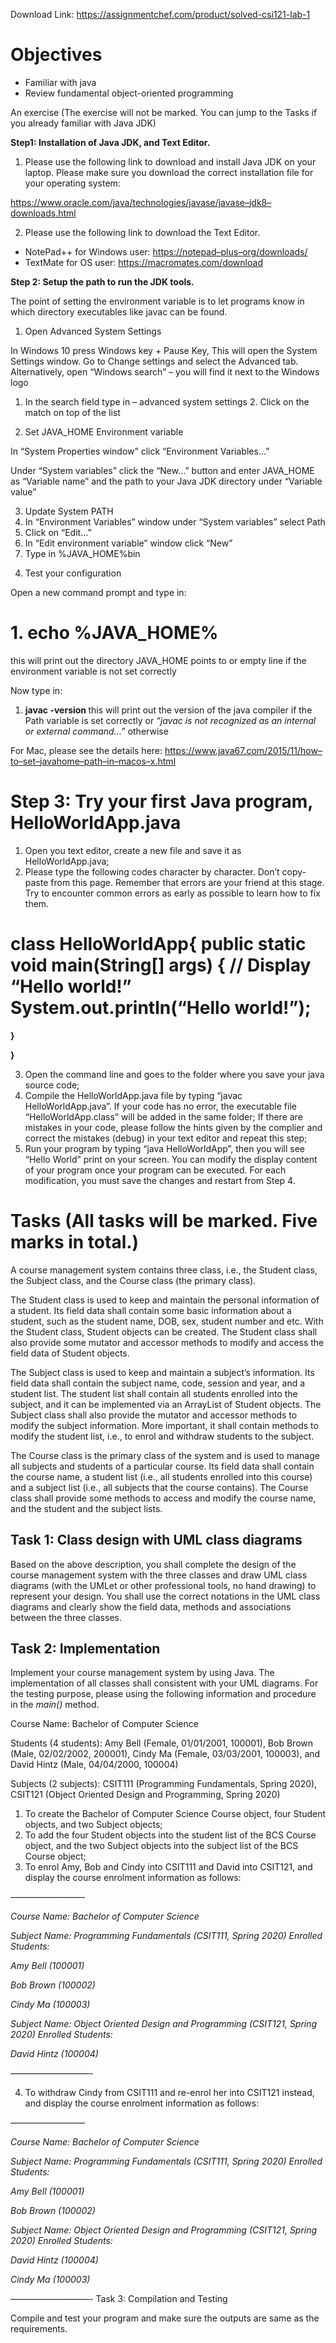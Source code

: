 Download Link: https://assignmentchef.com/product/solved-csi121-lab-1
<br>



<h1>Objectives</h1>

<ul>

 <li>Familiar with java</li>

 <li>Review fundamental object-oriented programming</li>

</ul>

An exercise (The exercise will not be marked. You can jump to the Tasks if you already familiar with Java JDK)

<strong>Step1: Installation of Java JDK, and Text Editor. </strong>

<ol>

 <li>Please use the following link to download and install Java JDK on your laptop. Please make sure you download the correct installation file for your operating system:</li>

</ol>

<a href="https://www.oracle.com/java/technologies/javase/javase-jdk8-downloads.html">https://www.oracle.com/java/technologies/javase/javase</a><a href="https://www.oracle.com/java/technologies/javase/javase-jdk8-downloads.html">–</a><a href="https://www.oracle.com/java/technologies/javase/javase-jdk8-downloads.html">jdk8</a><a href="https://www.oracle.com/java/technologies/javase/javase-jdk8-downloads.html">–</a><a href="https://www.oracle.com/java/technologies/javase/javase-jdk8-downloads.html">downloads.html</a>

<ol start="2">

 <li>Please use the following link to download the Text Editor.</li>

</ol>

<ul>

 <li>NotePad++ for Windows user: <a href="https://notepad-plus-plus.org/downloads/">https://notepad</a><a href="https://notepad-plus-plus.org/downloads/">–</a><a href="https://notepad-plus-plus.org/downloads/">plus</a><a href="https://notepad-plus-plus.org/downloads/">–</a><a href="https://notepad-plus-plus.org/downloads/">org/downloads/</a></li>

 <li>TextMate for OS user: <a href="https://macromates.com/download">https://macromates.com/download</a></li>

</ul>




<strong>Step 2: Setup the path to run the JDK tools.  </strong>

The point of setting the environment variable is to let programs know in which directory executables like javac can be found.

<ol>

 <li>Open Advanced System Settings</li>

</ol>




In Windows 10 press Windows key + Pause Key, This will open the System Settings window. Go to Change settings and select the Advanced tab. Alternatively, open “Windows search” – you will find it next to the Windows logo




<a href="https://javatutorial.net/wp-content/uploads/2016/08/open-windows10-search.jpg"> </a>




<ol>

 <li>In the search field type in – advanced system settings 2. Click on the match on top of the list</li>

</ol>










<ol start="2">

 <li>Set JAVA_HOME Environment variable</li>

</ol>

In “System Properties window” click “Environment Variables…”

<a href="https://javatutorial.net/wp-content/uploads/2016/08/system-properties-window.jpg"> </a>




Under “System variables” click the “New…” button and enter JAVA_HOME as “Variable name” and the path to your Java JDK directory under “Variable value”







<ol start="3">

 <li>Update System PATH</li>

 <li>In “Environment Variables” window under “System variables” select Path</li>

 <li>Click on “Edit…”</li>

 <li>In “Edit environment variable” window click “New”</li>

 <li>Type in %JAVA_HOME%bin</li>

</ol>







<ol start="4">

 <li>Test your configuration</li>

</ol>

Open a new command prompt and type in:

<h1>1.      echo %JAVA_HOME%</h1>

this will print out the directory JAVA_HOME points to or empty line if the environment variable is not set correctly

Now type in:

<ol>

 <li><strong> javac -version </strong>this will print out the version of the java compiler if the Path variable is set correctly or <em>“javac is not recognized as an internal or external command…”</em> otherwise</li>

</ol>

For Mac, please see the details here: <a href="https://www.java67.com/2015/11/how-to-set-javahome-path-in-mac-os-x.html">https://www.java67.com/2015/11/how</a><a href="https://www.java67.com/2015/11/how-to-set-javahome-path-in-mac-os-x.html">–</a><a href="https://www.java67.com/2015/11/how-to-set-javahome-path-in-mac-os-x.html">to</a><a href="https://www.java67.com/2015/11/how-to-set-javahome-path-in-mac-os-x.html">–</a><a href="https://www.java67.com/2015/11/how-to-set-javahome-path-in-mac-os-x.html">set</a><a href="https://www.java67.com/2015/11/how-to-set-javahome-path-in-mac-os-x.html">–</a><a href="https://www.java67.com/2015/11/how-to-set-javahome-path-in-mac-os-x.html">javahome</a><a href="https://www.java67.com/2015/11/how-to-set-javahome-path-in-mac-os-x.html">–</a><a href="https://www.java67.com/2015/11/how-to-set-javahome-path-in-mac-os-x.html">path</a><a href="https://www.java67.com/2015/11/how-to-set-javahome-path-in-mac-os-x.html">–</a><a href="https://www.java67.com/2015/11/how-to-set-javahome-path-in-mac-os-x.html">in</a><a href="https://www.java67.com/2015/11/how-to-set-javahome-path-in-mac-os-x.html">–</a><a href="https://www.java67.com/2015/11/how-to-set-javahome-path-in-mac-os-x.html">mac</a><a href="https://www.java67.com/2015/11/how-to-set-javahome-path-in-mac-os-x.html">os</a><a href="https://www.java67.com/2015/11/how-to-set-javahome-path-in-mac-os-x.html">–</a><a href="https://www.java67.com/2015/11/how-to-set-javahome-path-in-mac-os-x.html">x.html</a>

<h1>Step 3: Try your first Java program, HelloWorldApp.java</h1>

<ol>

 <li>Open you text editor, create a new file and save it as HelloWorldApp.java;</li>

 <li>Please type the following codes character by character. Don’t copy-paste from this page. Remember that errors are your friend at this stage. Try to encounter common errors as early as possible to learn how to fix them.</li>

</ol>




<h1>class HelloWorldApp{   public static void main(String[] args)   {           // Display “Hello world!”  System.out.println(“Hello world!”);</h1>

<strong>   }</strong>

<strong>}</strong>

<ol start="3">

 <li>Open the command line and goes to the folder where you save your java source code;</li>

 <li>Compile the HelloWorldApp.java file by typing “javac HelloWorldApp.java”. If your code has no error, the executable file “HelloWorldApp.class” will be added in the same folder; If there are mistakes in your code, please follow the hints given by the complier and correct the mistakes (debug) in your text editor and repeat this step;</li>

 <li>Run your program by typing “java HelloWorldApp”, then you will see “Hello World” print on your screen. You can modify the display content of your program once your program can be executed. For each modification, you must save the changes and restart from Step 4.</li>

</ol>

<strong> </strong>

<strong> </strong>

<h1>Tasks (All tasks will be marked. Five marks in total.)</h1>

A course management system contains three class, i.e., the Student class, the Subject class, and the Course class (the primary class).

The Student class is used to keep and maintain the personal information of a student. Its field data shall contain some basic information about a student, such as the student name, DOB, sex, student number and etc. With the Student class, Student objects can be created. The Student class shall also provide some mutator and accessor methods to modify and access the field data of Student objects.

The Subject class is used to keep and maintain a subject’s information. Its field data shall contain the subject name, code, session and year, and a student list. The student list shall contain all students enrolled into the subject, and it can be implemented via an ArrayList of Student objects. The Subject class shall also provide the mutator and accessor methods to modify the subject information. More important, it shall contain methods to modify the student list, i.e., to enrol and withdraw students to the subject.

The Course class is the primary class of the system and is used to manage all subjects and students of a particular course. Its field data shall contain the course name, a student list (i.e., all students enrolled into this course) and a subject list (i.e., all subjects that the course contains). The Course class shall provide some methods to access and modify the course name, and the student and the subject lists.

<h2>Task 1: Class design with UML class diagrams</h2>

Based on the above description, you shall complete the design of the course management system with the three classes and draw UML class diagrams (with the UMLet or other professional tools, no hand drawing) to represent your design. You shall use the correct notations in the UML class diagrams and clearly show the field data, methods and associations between the three classes.

<h2>Task 2: Implementation</h2>

Implement your course management system by using Java. The implementation of all classes shall consistent with your UML diagrams. For the testing purpose, please using the following information and procedure in the <em>main()</em> method.




Course Name: Bachelor of Computer Science




Students (4 students): Amy Bell (Female, 01/01/2001, 100001), Bob Brown (Male, 02/02/2002, 200001), Cindy Ma (Female, 03/03/2001, 100003), and David Hintz (Male, 04/04/2000, 100004)




Subjects (2 subjects): CSIT111 (Programming Fundamentals, Spring 2020), CSIT121 (Object Oriented Design and Programming, Spring 2020)

<ol>

 <li>To create the Bachelor of Computer Science Course object, four Student objects, and two Subject objects;</li>

 <li>To add the four Student objects into the student list of the BCS Course object, and the two Subject objects into the subject list of the BCS Course object;</li>

 <li>To enrol Amy, Bob and Cindy into CSIT111 and David into CSIT121, and display the course enrolment information as follows:</li>

</ol>

<em>————————– </em>

<em>Course Name: Bachelor of Computer Science </em>

<em> </em>

<em>Subject Name: Programming Fundamentals (CSIT111, Spring 2020) Enrolled Students:  </em>

<em>Amy Bell                (100001) </em>

<em>Bob Brown            (100002) </em>

<em>Cindy Ma              (100003) </em>

<em> </em>

<em>Subject Name: Object Oriented Design and Programming (CSIT121, Spring 2020) Enrolled Students: </em>

<em>David Hintz           (100004) </em>

<em>—————————- </em>

<ol start="4">

 <li>To withdraw Cindy from CSIT111 and re-enrol her into CSIT121 instead, and display the course enrolment information as follows:</li>

</ol>

<em>————————– </em>

<em>Course Name: Bachelor of Computer Science </em>

<em> </em>

<em>Subject Name: Programming Fundamentals (CSIT111, Spring 2020) Enrolled Students:  </em>

<em>Amy Bell                (100001) </em>

<em>Bob Brown            (100002) </em>

<em> </em>

<em>Subject Name: Object Oriented Design and Programming (CSIT121, Spring 2020) Enrolled Students: </em>

<em>David Hintz           (100004) </em>

<em>Cindy Ma              (100003) </em>

<em>—————————- </em>Task 3: Compilation and Testing

Compile and test your program and make sure the outputs are same as the requirements.